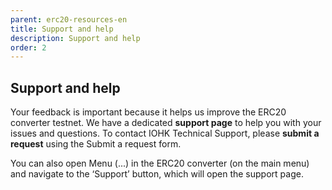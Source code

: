 ```yaml
---
parent: erc20-resources-en
title: Support and help
description: Support and help
order: 2
---
```


## Support and help

Your feedback is important because it helps us improve the ERC20 converter testnet. We have a dedicated **support page** to help you with your issues and questions. To contact IOHK Technical Support, please **submit a request** using the Submit a request form.

You can also open Menu (...) in the ERC20 converter (on the main menu) and navigate to the ‘Support’ button, which will open the support page.

